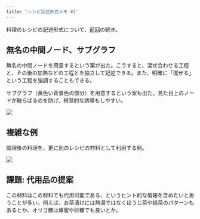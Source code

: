 ```yaml
---
title: 'レシピ記述形式メモ #2'
---
```

料理のレシピの記述形式について、[前回](https://r7kamura.com/articles/2022-05-13-mermaid-recipe-memo)の続き。

無名の中間ノード、サブグラフ
--------------

無名の中間ノードを用意するという案が出た。こうすると、混ぜ合わせる工程と、その後の加熱などの工程とを独立して記述できる。また、明確に「混ぜる」という工程を強調することもできる。

サブグラフ（黄色い背景色の部分）を用意するという案も出た。見た目上のノードが散らばるのを防げ、視覚的な誘導もしやすい。

![](https://lh5.googleusercontent.com/kIv4SGgLzRHuCjoCGaHz1eYWE_hvllkIHE10ZnaX1BD0kHr31sP3XitybMu155ZX0i6KJlxQ93jPUBojQB_W_GrdD4CL15_aE2JluwR7HAf2u7AJiyc4PQkv8vVb-LufBS8pjBdlejmMPRIkE18zwA)

複雑な例
----

調理後の料理を、更に別のレシピの材料として利用する例。

![](https://lh6.googleusercontent.com/2OY3bnSAEmI36UDk0ORw3VsSki30lxPYvJsQDfZVVW9cMj40fMqdN6QYFPsh_VCdGEeEUOW5BAUlbp1IMWDgNaseAUgfm_U1DcAgG7_UcWxfIpIA4LBJdinc3XjlbKndMUKPD5LAInL1sPTewH6Hkw)

課題: 代用品の提案
----------

この材料はこの材料でも代用可能である、というヒント的な情報を含めたいと思うことが多い。例えば、お茶漬けには熱湯ではなくほうじ茶や緑茶のパターンもあるとか、オリゴ糖は蜂蜜や砂糖でも良いとか。
